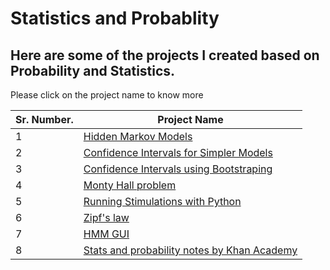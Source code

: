 # Statistics and Probablity

## Here are some of the projects I created based on Probability and Statistics. 
Please click on the project name to know more 


| Sr. Number.   | Project Name                            |
|---------------|----------------------------------------|
| 1 | [Hidden Markov Models](https://github.com/hardikkamboj/Implementations-in-Python/tree/main/Statistics%20and%20Probablity/Hidden%20Markov%20model%20(HMM))      |
| 2 | [Confidence Intervals for Simpler Models](https://github.com/hardikkamboj/Code/tree/master/Confidence_interval_for_simple_models)   |
| 3 | [Confidence Intervals using Bootstraping](https://github.com/hardikkamboj/Code/tree/master/Confidence_intervals_using_boorstraping)  |
| 4 | [Monty Hall problem](https://github.com/hardikkamboj/Code/tree/master/Probability) |
| 5 | [Running Stimulations with Python](https://github.com/hardikkamboj/Code/tree/master/Probability) |
| 6 | [Zipf's law](https://github.com/hardikkamboj/Code/tree/master/Zipf%20law) |
| 7 | [HMM GUI](https://github.com/hardikkamboj/hmm_gui) | 
| 8 | [Stats and probability notes by Khan Academy](https://github.com/hardikkamboj/Statistics-and-Probability-Khan-Academy) | 
